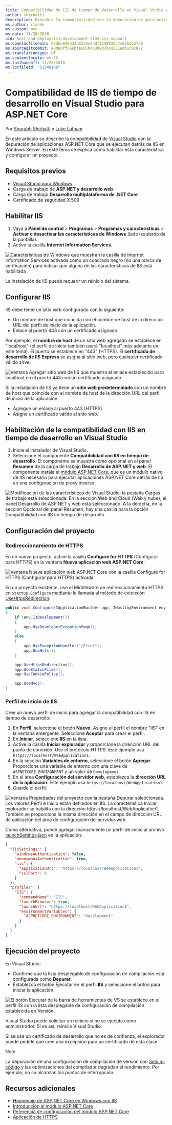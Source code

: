 ```yaml
---
title: Compatibilidad de IIS de tiempo de desarrollo en Visual Studio para ASP.NET Core
author: shirhatti
description: Descubra la compatibilidad con la depuración de aplicaciones ASP.NET Core cuando se ejecutan detrás de IIS en Windows Server.
ms.author: riande
ms.custom: mvc
ms.date: 11/26/2018
uid: host-and-deploy/iis/development-time-iis-support
ms.openlocfilehash: 65dbe690a33d82a4edddf315803dc4c656db27a0
ms.sourcegitcommit: e8d80ff566bfe505b43389d7bc4551edb1c0c872
ms.translationtype: HT
ms.contentlocale: es-ES
ms.lasthandoff: 11/28/2018
ms.locfileid: "52549109"
---
```

# <a name="development-time-iis-support-in-visual-studio-for-aspnet-core"></a>Compatibilidad de IIS de tiempo de desarrollo en Visual Studio para ASP.NET Core

Por [Sourabh Shirhatti](https://twitter.com/sshirhatti) y [Luke Latham](https://github.com/guardrex)

En este artículo se describe la compatibilidad de [Visual Studio](https://www.visualstudio.com/vs/) con la depuración de aplicaciones ASP.NET Core que se ejecutan detrás de IIS en Windows Server. En este tema se explica cómo habilitar esta característica y configurar un proyecto.

## <a name="prerequisites"></a>Requisitos previos

* [Visual Studio para Windows](https://www.microsoft.com/net/download/windows).
* Carga de trabajo de **ASP.NET y desarrollo web**
* Carga de trabajo **Desarrollo multiplataforma de .NET Core**
* Certificado de seguridad X.509

## <a name="enable-iis"></a>Habilitar IIS

1. Vaya a **Panel de control** > **Programas** > **Programas y características** > **Activar o desactivar las características de Windows** (lado izquierdo de la pantalla).
1. Active la casilla **Internet Information Services**.

![Características de Windows que muestran la casilla de Internet Information Services activada como un cuadrado negro (no una marca de verificación) para indicar que alguna de las características de IIS está habilitada](development-time-iis-support/_static/enable_iis.png)

La instalación de IIS puede requerir un reinicio del sistema.

## <a name="configure-iis"></a>Configurar IIS

IIS debe tener un sitio web configurado con lo siguiente:

* Un nombre de host que coincida con el nombre de host de la dirección URL del perfil de inicio de la aplicación.
* Enlace al puerto 443 con un certificado asignado.

Por ejemplo, el **nombre de host** de un sitio web agregado se establece en "localhost" (el perfil de inicio también usará "localhost" más adelante en este tema). El puerto se establece en "443" (HTTPS). El **certificado de desarrollo de IIS Express** se asigna al sitio web, pero cualquier certificado válido sirve:

![Ventana Agregar sitio web de IIS que muestra el enlace establecido para localhost en el puerto 443 con un certificado asignado.](development-time-iis-support/_static/add-website-window.png)

Si la instalación de IIS ya tiene un **sitio web predeterminado** con un nombre de host que coincide con el nombre de host de la dirección URL del perfil de inicio de la aplicación:

* Agregue un enlace al puerto 443 (HTTPS).
* Asigne un certificado válido al sitio web.

## <a name="enable-development-time-iis-support-in-visual-studio"></a>Habilitación de la compatibilidad con IIS en tiempo de desarrollo en Visual Studio

1. Inicie el instalador de Visual Studio.
1. Seleccione el componente **Compatibilidad con IIS en tiempo de desarrollo**. El componente se muestra como opcional en el panel **Resumen** de la carga de trabajo **Desarrollo de ASP.NET y web**. El componente instala el [módulo ASP.NET Core](xref:fundamentals/servers/aspnet-core-module), que es un módulo nativo de IIS necesario para ejecutar aplicaciones ASP.NET Core detrás de IIS en una configuración de proxy inverso.

![Modificación de las características de Visual Studio: la pestaña Cargas de trabajo está seleccionada. En la sección Web and Cloud (Web y nube), el panel Desarrollo de ASP.NET y web está seleccionado. A la derecha, en la sección Opcional del panel Resumen, hay una casilla para la opción Compatibilidad con IIS en tiempo de desarrollo.](development-time-iis-support/_static/development_time_support.png)

## <a name="configure-the-project"></a>Configuración del proyecto

### <a name="https-redirection"></a>Redireccionamiento de HTTPS

En un nuevo proyecto, active la casilla **Configure for HTTPS** (Configurar para HTTPS) en la ventana **Nueva aplicación web ASP.NET Core**:

![Ventana Nueva aplicación web ASP.NET Core con la casilla Configure for HTTPS (Configurar para HTTPS) activada](development-time-iis-support/_static/new-app.png)

En un proyecto existente, use el Middleware de redireccionamiento HTTPS en `Startup.Configure` mediante la llamada al método de extensión [UseHttpsRedirection](/dotnet/api/microsoft.aspnetcore.builder.httpspolicybuilderextensions.usehttpsredirection):

```csharp
public void Configure(IApplicationBuilder app, IHostingEnvironment env)
{
    if (env.IsDevelopment())
    {
        app.UseDeveloperExceptionPage();
    }
    else
    {
        app.UseExceptionHandler("/Error");
        app.UseHsts();
    }

    app.UseHttpsRedirection();
    app.UseStaticFiles();
    app.UseCookiePolicy();

    app.UseMvc();
}
```

### <a name="iis-launch-profile"></a>Perfil de inicio de IIS

Cree un nuevo perfil de inicio para agregar la compatibilidad con IIS en tiempo de desarrollo:

1. En **Perfil**, seleccione el botón **Nuevo**. Asigne el perfil el nombre "IIS" en la ventana emergente. Seleccione **Aceptar** para crear el perfil.
1. En **Iniciar**, seleccione **IIS** en la lista.
1. Active la casilla **Iniciar explorador** y proporcione la dirección URL del punto de conexión. Use el protocolo HTTPS. Este ejemplo usa `https://localhost/WebApplication1`.
1. En la sección **Variables de entorno**, seleccione el botón **Agregar**. Proporcione una variable de entorno con una clave de `ASPNETCORE_ENVIRONMENT` y un valor de `Development`.
1. En el área **Configuración del servidor web**, establezca la **dirección URL de la aplicación**. Este ejemplo usa `https://localhost/WebApplication1`.
1. Guarde el perfil.

![Ventana Propiedades del proyecto con la pestaña Depurar seleccionada. Los valores Perfil e Inicio están definidos en IIS. La característica Iniciar explorador se habilita con la dirección https://localhost/WebApplication1. También se proporciona la misma dirección en el campo de dirección URL de aplicación del área de configuración del servidor web.](development-time-iis-support/_static/project_properties.png)

Como alternativa, puede agregar manualmente un perfil de inicio al archivo [launchSettings.json](http://json.schemastore.org/launchsettings) en la aplicación:

```json
{
  "iisSettings": {
    "windowsAuthentication": false,
    "anonymousAuthentication": true,
    "iis": {
      "applicationUrl": "https://localhost/WebApplication1",
      "sslPort": 0
    }
  },
  "profiles": {
    "IIS": {
      "commandName": "IIS",
      "launchBrowser": true,
      "launchUrl": "https://localhost/WebApplication1",
      "environmentVariables": {
        "ASPNETCORE_ENVIRONMENT": "Development"
      }
    }
  }
}
```

## <a name="run-the-project"></a>Ejecución del proyecto

En Visual Studio:

* Confirme que la lista desplegable de configuración de compilación está configurada como **Depurar**.
* Establezca el botón Ejecutar en el perfil **IIS** y seleccione el botón para iniciar la aplicación.

![El botón Ejecutar de la barra de herramientas de VS se establece en el perfil IIS con la lista desplegable de configuración de compilación establecida en Versión.](development-time-iis-support/_static/toolbar.png)

Visual Studio puede solicitar un reinicio si no se ejecuta como administrador. Si es así, reinicie Visual Studio.

Si se usa un certificado de desarrollo que no es de confianza, el explorador puede pedirle que cree una excepción para un certificado de esta clase.

> [!NOTE]
> La depuración de una configuración de compilación de versión con [Solo mi código](/visualstudio/debugger/just-my-code) y las optimizaciones del compilador degradan el rendimiento. Por ejemplo, no se alcanzan los puntos de interrupción.

## <a name="additional-resources"></a>Recursos adicionales

* [Hospedaje de ASP.NET Core en Windows con IIS](xref:host-and-deploy/iis/index)
* [Introducción al módulo ASP.NET Core](xref:fundamentals/servers/aspnet-core-module)
* [Referencia de configuración del módulo ASP.NET Core](xref:host-and-deploy/aspnet-core-module)
* [Aplicación de HTTPS](xref:security/enforcing-ssl)
